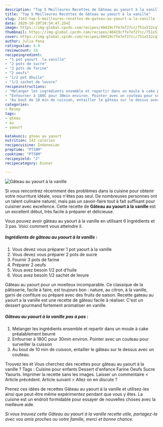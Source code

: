 ```yaml
---
description: "Top 5 Meilleures Recettes de Gâteau au yaourt à la vanille"
title: "Top 5 Meilleures Recettes de Gâteau au yaourt à la vanille"
slug: 2163-top-5-meilleures-recettes-de-gateau-au-yaourt-a-la-vanille
date: 2020-10-20T10:54:47.254Z
image: https://img-global.cpcdn.com/recipes/40419cffe7ef27cc/751x532cq70/gateau-au-yaourt-a-la-vanille-photo-principale-de-la-recette.jpg
thumbnail: https://img-global.cpcdn.com/recipes/40419cffe7ef27cc/751x532cq70/gateau-au-yaourt-a-la-vanille-photo-principale-de-la-recette.jpg
cover: https://img-global.cpcdn.com/recipes/40419cffe7ef27cc/751x532cq70/gateau-au-yaourt-a-la-vanille-photo-principale-de-la-recette.jpg
author: Julia Pena
ratingvalue: 4.4
reviewcount: 14
recipeingredient:
- "1 pot yaourt  la vanille"
- "2 pots de sucre"
- "3 pots de farine"
- "2 oeufs"
- "1/2 pot dhuile"
- "1/2 sachet de levure"
recipeinstructions:
- "Melanger les ingrédients ensemble et repartir dans un moule à cake préalablement beurré"
- "Enfourner à 180C pour 30min environ. Pointer avec un couteau pour surveiller la cuisson"
- "Au bout de 10 min de cuisson, entailler le gâteau sur le dessus avec un couteau."
categories:
- Resep
tags:
- gteau
- au
- yaourt

katakunci: gteau au yaourt 
nutrition: 142 calories
recipecuisine: Indonesian
preptime: "PT10M"
cooktime: "PT38M"
recipeyield: "2"
recipecategory: Dinner

---
```



![Gâteau au yaourt à la vanille](https://img-global.cpcdn.com/recipes/40419cffe7ef27cc/751x532cq70/gateau-au-yaourt-a-la-vanille-photo-principale-de-la-recette.jpg)

Si vous rencontrez récemment des problèmes dans la cuisine pour obtenir votre nourriture idéale, vous n'êtes pas seul. De nombreuses personnes ont un talent culinaire naturel, mais pas un savoir-faire tout à fait suffisant pour cuisiner avec excellence. Cette recette de <strong> Gâteau au yaourt à la vanille </strong> est un excellent début, très facile à préparer et délicieuse.

<!--inarticleads1-->

Vous pouvez avoir gâteau au yaourt à la vanille en utilisant 6 Ingrédients et 3 pas. Voici comment vous atteindre il.

##### Ingrédients de gâteau au yaourt à la vanille :

1. Vous devez vous préparer 1 pot yaourt à la vanille
1. Vous devez vous préparer 2 pots de sucre
1. Fournir 3 pots de farine
1. Préparer 2 oeufs
1. Vous avez besoin 1/2 pot d’huile
1. Vous avez besoin 1/2 sachet de levure


Gâteau au yaourt pour un moelleux incomparable. Ce classique de la pâtisserie, facile à faire, est toujours bon : nature, au citron, à la vanille, garni de confiture ou préparé avec des fruits de saison. Recette gateau au yaourt a la vanille est une recette de gâteau facile à réaliser. C&#39;est un dessert gourmand fortement aromatiser en vanille. 

<!--inarticleads2-->

##### Gâteau au yaourt à la vanille pas à pas :

1. Melanger les ingrédients ensemble et repartir dans un moule à cake préalablement beurré
1. Enfourner à 180C pour 30min environ. Pointer avec un couteau pour surveiller la cuisson
1. Au bout de 10 min de cuisson, entailler le gâteau sur le dessus avec un couteau.


Trouvez les ét Vous cherchez des recettes pour gâteau au yaourt à la vanille ? Tags : Cuisine pour enfants Dessert d&#39;enfance Farine Oeufs Sucre Yaourts. Imprimer la recette sans les images. Laisser un commentaire &lt; Article précédent. Article suivant &gt; Allez on en discute ? 

<!--inarticleads1-->

<p>
Prenez ces idées de recettes Gâteau au yaourt à la vanille et utilisez-les ainsi que peut-être même expérimentez pendant que vous y êtes. La cuisine est un endroit formidable pour essayer de nouvelles choses avec la meilleure aide.
</p>

<p>
<i>Si vous trouvez cette Gâteau au yaourt à la vanille recette utile, partagez-la avec vos amis proches ou votre famille, merci et bonne chance.</i>
</p>
